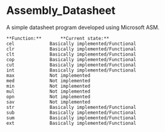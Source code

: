 # Assembly_Datasheet

A simple datasheet program developed using Microsoft ASM.

	**Function:**		**Current state:**
	cel 		    Basically implemented/Functional
	clr	    		Basically implemented/Functional
	clt			    Basically implemented/Functional
	cop   			Basically implemented/Functional
	cut		    	Basically implemented/Functional
	int   			Basically implemented/Functional
	max		    	Not implemented
	med			    Not implemented
	min   			Not implemented
	mul   			Not implemented
	opn   			Not implemented
	sav   			Not implemented
	str   			Basically implemented/Functional
	sub   			Basically implemented/Functional
	sum   			Basically implemented/Functional
	ext   			Basically implemented/Functional
